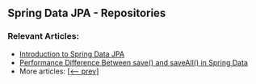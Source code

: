 ## Spring Data JPA - Repositories

### Relevant Articles: 
- [Introduction to Spring Data JPA](https://hocspringboot.net/2021/08/03/gioi-thieu-ve-spring-data-jpa/)
- [Performance Difference Between save() and saveAll() in Spring Data]()
- More articles: [[<-- prev]](/spring-data-jpa-repo2/)